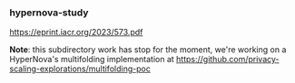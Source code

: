 ### hypernova-study

https://eprint.iacr.org/2023/573.pdf

**Note**: this subdirectory work has stop for the moment, we're working on a HyperNova's multifolding implementation at https://github.com/privacy-scaling-explorations/multifolding-poc

